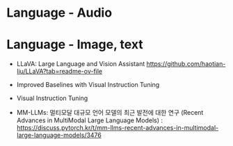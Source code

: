 # Language - Audio

# Language - Image, text
- LLaVA: Large Language and Vision Assistant https://github.com/haotian-liu/LLaVA?tab=readme-ov-file
- Improved Baselines with Visual Instruction Tuning
- Visual Instruction Tuning

- MM-LLMs: 멀티모달 대규모 언어 모델의 최근 발전에 대한 연구 (Recent Advances in MultiModal Large Language Models) : https://discuss.pytorch.kr/t/mm-llms-recent-advances-in-multimodal-large-language-models/3476
